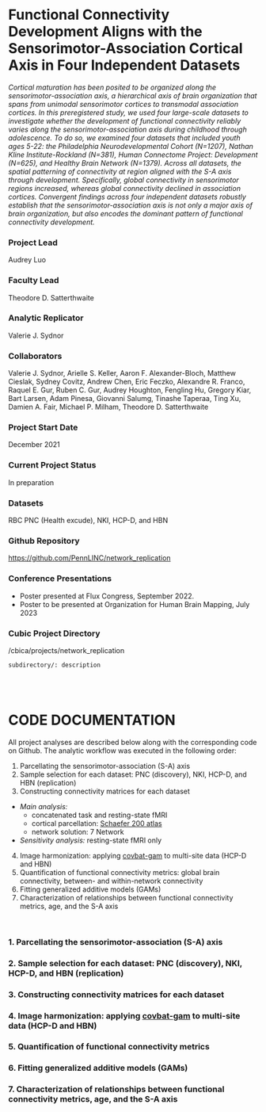 <br>
<br>

# Functional Connectivity Development Aligns with the Sensorimotor-Association Cortical Axis in Four Independent Datasets 

*Cortical maturation has been posited to be organized along the sensorimotor-association axis, a hierarchical axis of brain organization that spans from unimodal sensorimotor cortices to transmodal association cortices. In this preregistered study, we used four large-scale datasets to investigate whether the development of functional connectivity reliably varies along the sensorimotor-association axis during childhood through adolescence. To do so, we examined four datasets that included youth ages 5-22: the Philadelphia Neurodevelopmental Cohort (N=1207), Nathan Kline Institute-Rockland (N=381), Human Connectome Project: Development (N=625), and Healthy Brain Network (N=1379). Across all datasets, the spatial patterning of connectivity at region aligned with the S-A axis through development. Specifically, global connectivity in sensorimotor regions increased, whereas global connectivity declined in association cortices. Convergent findings across four independent datasets robustly establish that the sensorimotor-association axis is not only a major axis of brain organization, but also encodes the dominant pattern of functional connectivity development.* 

### Project Lead
Audrey Luo

### Faculty Lead
Theodore D. Satterthwaite

### Analytic Replicator
Valerie J. Sydnor

### Collaborators 
Valerie J. Sydnor, Arielle S. Keller, Aaron F. Alexander-Bloch, Matthew Cieslak, Sydney Covitz, Andrew Chen, Eric Feczko, Alexandre R. Franco, Raquel E. Gur, Ruben C. Gur, Audrey Houghton, Fengling Hu, Gregory Kiar, Bart Larsen, Adam Pinesa, Giovanni Salumg, Tinashe Taperaa, Ting Xu, Damien A. Fair, Michael P. Milham, Theodore D. Satterthwaite

### Project Start Date
December 2021

### Current Project Status
In preparation

### Datasets
RBC PNC (Health excude), NKI, HCP-D, and HBN

### Github Repository
<https://github.com/PennLINC/network_replication>

### Conference Presentations
 
- Poster presented at Flux Congress, September 2022.
- Poster to be presented at Organization for Human Brain Mapping, July 2023

### Cubic Project Directory
/cbica/projects/network_replication

```
subdirectory/: description
```



<br>
<br>

# CODE DOCUMENTATION  

All project analyses are described below along with the corresponding code on Github. The analytic workflow was executed in the following order:  

1. Parcellating the sensorimotor-association (S-A) axis  
2. Sample selection for each dataset: PNC (discovery), NKI, HCP-D, and HBN (replication)  
3. Constructing connectivity matrices for each dataset 
* *Main analysis:* 
    + concatenated task and resting-state fMRI
    + cortical parcellation: [Schaefer 200 atlas](https://github.com/PennLINC/xcp_d/blob/main/xcp_d/data/ciftiatlas/Schaefer2018_200Parcels_17Networks_order.dlabel.nii)
    + network solution: 7 Network
* *Sensitivity analysis:* resting-state fMRI only 
4. Image harmonization: applying [covbat-gam](https://github.com/andy1764/ComBatFamily) to multi-site data (HCP-D and HBN)
5. Quantification of functional connectivity metrics: global brain connectivity, between- and within-network connectivity
6. Fitting generalized additive models (GAMs) 
7. Characterization of relationships between functional connectivity metrics, age, and the S-A axis

 
<br>

### 1. Parcellating the sensorimotor-association (S-A) axis  
### 2. Sample selection for each dataset: PNC (discovery), NKI, HCP-D, and HBN (replication)  
### 3. Constructing connectivity matrices for each dataset
### 4. Image harmonization: applying [covbat-gam](https://github.com/andy1764/ComBatFamily) to multi-site data (HCP-D and HBN)
### 5. Quantification of functional connectivity metrics 
### 6. Fitting generalized additive models (GAMs) 
### 7. Characterization of relationships between functional connectivity metrics, age, and the S-A axis

 
